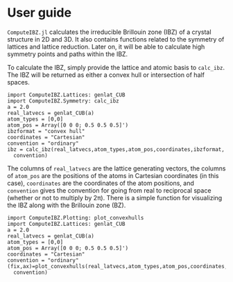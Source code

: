 # User guide

`ComputeIBZ.jl` calculates the irreducible Brillouin zone (IBZ) of a crystal structure
in 2D and 3D. It also contains functions related to the symmetry of lattices and
lattice reduction. Later on, it will be able to calculate high symmetry points
and paths within the IBZ.

To calculate the IBZ, simply provide the lattice and atomic basis to `calc_ibz`.
The IBZ will be returned as either a convex hull or intersection of half spaces.
```@example
import ComputeIBZ.Lattices: genlat_CUB
import ComputeIBZ.Symmetry: calc_ibz
a = 2.0
real_latvecs = genlat_CUB(a)
atom_types = [0,0]
atom_pos = Array([0 0 0; 0.5 0.5 0.5]')
ibzformat = "convex hull"
coordinates = "Cartesian"
convention = "ordinary"
ibz = calc_ibz(real_latvecs,atom_types,atom_pos,coordinates,ibzformat,
  convention)
```
The columns of `real_latvecs` are the lattice generating vectors, the columns
of `atom_pos` are the positions of the atoms in Cartesian coordinates (in this
case), `coordinates` are the coordinates of the atom positions, and `convention`
gives the convention for going from real to reciprocal space (whether or not to
multiply by 2π). There is a simple function for visualizing the IBZ along with
the Brillouin zone (BZ).
```@example
import ComputeIBZ.Plotting: plot_convexhulls
import ComputeIBZ.Lattices: genlat_CUB
a = 2.0
real_latvecs = genlat_CUB(a)
atom_types = [0,0]
atom_pos = Array([0 0 0; 0.5 0.5 0.5]')
coordinates = "Cartesian"
convention = "ordinary"
(fix,ax)=plot_convexhulls(real_latvecs,atom_types,atom_pos,coordinates,
  convention)
```
